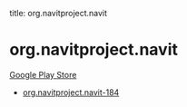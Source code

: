 title: org.navitproject.navit
# org.navitproject.navit


[Google Play Store](https://play.google.com/store/apps/details?id=org.navitproject.navit)


* [org.navitproject.navit-184](./org.navitproject.navit-184/)